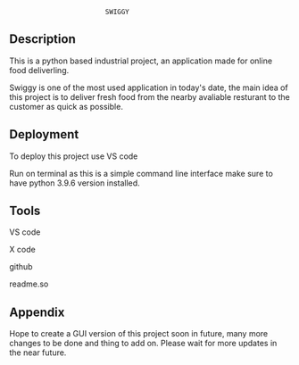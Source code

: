 
                            SWIGGY



## Description

This is a python based industrial project, an application made for online food deliverling.

Swiggy is one of the most used application in today's date, the main idea of this project is to deliver fresh food from the nearby avaliable resturant to the customer as quick as possible.


## Deployment

To deploy this project use VS code

Run on terminal as this is a simple command line interface
make sure to have python 3.9.6 version installed.


## Tools

VS code

X code

github

readme.so
## Appendix

Hope to create a GUI version of this project soon in future,
many more changes to be done and thing to add on. Please wait for more updates in the near future.

